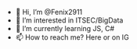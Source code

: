 - 👋 Hi, I’m @Fenix2911
- 👀 I’m interested in ITSEC/BigData
- 🌱 I’m currently learning JS, C#
- 📫 How to reach me? Here or on IG

<!---
Fenix2911/Fenix2911 is a ✨ special ✨ repository because its `README.md` (this file) appears on your GitHub profile.
You can click the Preview link to take a look at your changes.
--->
